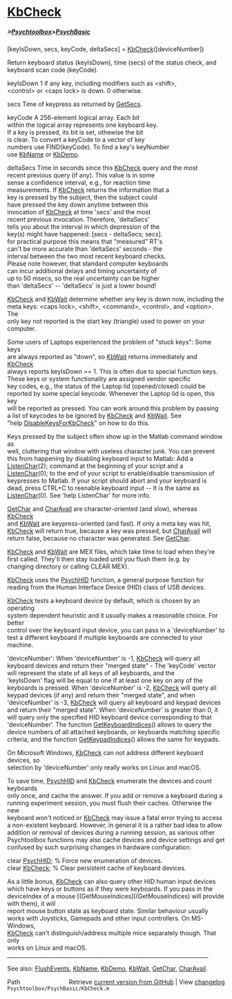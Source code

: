 # [KbCheck](KbCheck)
##### >[Psychtoolbox](Psychtoolbox)>[PsychBasic](PsychBasic)

[keyIsDown, secs, keyCode, deltaSecs] = [KbCheck](KbCheck)([deviceNumber])  
  
Return keyboard status (keyIsDown), time (secs) of the status check, and  
keyboard scan code (keyCode).  
  
   keyIsDown      1 if any key, including modifiers such as <shift\>,  
                  <control\> or <caps lock\> is down. 0 otherwise.  
  
   secs           Time of keypress as returned by [GetSecs](GetSecs).  
  
   keyCode        A 256-element logical array.  Each bit  
                  within the logical array represents one keyboard key.   
                  If a key is pressed, its bit is set, othewise the bit   
                  is clear. To convert a keyCode to a vector of key    
                  numbers use FIND(keyCode). To find a key's keyNumber   
                  use [KbName](KbName) or [KbDemo](KbDemo).  
  
   deltaSecs      Time in seconds since this [KbCheck](KbCheck) query and the most  
                  recent previous query (if any). This value is in some  
                  sense a confidence interval, e.g., for reaction time  
                  measurements. If [KbCheck](KbCheck) returns the information that a  
                  key is pressed by the subject, then the subject could  
                  have pressed the key down anytime between this  
                  invocation of [KbCheck](KbCheck) at time 'secs' and the most  
                  recent previous invocation. Therefore, 'deltaSecs'  
                  tells you about the interval in which depression of the  
                  key(s) might have happened: [secs - deltaSecs; secs].  
                  for practical purpose this means that "measured" RT's  
                  can't be more accurate than 'deltaSecs' seconds - the  
                  interval between the two most recent keyboard checks.  
                  Please note however, that standard computer keyboards  
                  can incur additional delays and timing uncertainty of  
                  up to 50 msecs, so the real uncertainty can be higher  
                  than 'deltaSecs' -- 'deltaSecs' is just a lower bound!  
  
[KbCheck](KbCheck) and [KbWait](KbWait) determine whether any key is down now, including the  
meta keys: <caps lock\>, <shift\>, <command\>, <control\>, and <option\>. The  
only key not reported is the start key (triangle) used to power on your  
computer.  
  
Some users of Laptops experienced the problem of "stuck keys": Some keys  
are always reported as "down", so [KbWait](KbWait) returns immediately and [KbCheck](KbCheck)  
always reports keyIsDown == 1. This is often due to special function keys.  
These keys or system functionality are assigned vendor specific  
key codes, e.g., the status of the Laptop lid (opened/closed) could be  
reported by some special keycode. Whenever the Laptop lid is open, this key  
will be reported as pressed. You can work around this problem by passing  
a list of keycodes to be ignored by [KbCheck](KbCheck) and [KbWait](KbWait). See  
"help [DisableKeysForKbCheck](DisableKeysForKbCheck)" on how to do this.  
  
Keys pressed by the subject often show up in the Matlab command window as  
well, cluttering that window with useless character junk. You can prevent  
this from happening by disabling keyboard input to Matlab: Add a  
[ListenChar](ListenChar)(2); command at the beginning of your script and a  
[ListenChar](ListenChar)(0); to the end of your script to enable/disable transmission of  
keypresses to Matlab. If your script should abort and your keyboard is  
dead, press CTRL+C to reenable keyboard input -- It is the same as  
[ListenChar](ListenChar)(0). See 'help ListenChar' for more info.  
  
[GetChar](GetChar) and [CharAvail](CharAvail) are character-oriented (and slow), whereas [KbCheck](KbCheck)  
and [KbWait](KbWait) are keypress-oriented (and fast). If only a meta key was hit,  
[KbCheck](KbCheck) will return true, because a key was pressed, but [CharAvail](CharAvail) will  
return false, because no character was generated. See [GetChar](GetChar).  
  
[KbCheck](KbCheck) and [KbWait](KbWait) are MEX files, which take time to load when they're  
first called. They'll then stay loaded until you flush them (e.g. by  
changing directory or calling CLEAR MEX).  
  
[KbCheck](KbCheck) uses the [PsychHID](PsychHID) function, a general purpose function for  
reading from the Human Interface Device (HID) class of USB devices.  
  
[KbCheck](KbCheck) tests a keyboard device by default, which is chosen by an operating  
system dependent heuristic and it usually makes a reasonable choice. For better  
control over the keyboard input device, you can pass in a 'deviceNumber' to  
test a different keyboard if multiple keyboards are connected to your machine.  
  
'deviceNumber':  When 'deviceNumber' is -1, [KbCheck](KbCheck) will query all  
keyboard devices and return their "merged state" - The 'keyCode' vector  
will represent the state of all keys of all keyboards, and the  
'keyIsDown' flag will be equal to one if at least one key on any of the  
keyboards is pressed. When 'deviceNumber' is -2, [KbCheck](KbCheck) will query all  
keypad devices (if any) and return their "merged state", and when  
'deviceNumber' is -3, [KbCheck](KbCheck) will query all keyboard and keypad devices  
and return their "merged state". When 'deviceNumber' is greater than 0, it  
will query only the specified HID keyboard device corresponding to that  
'deviceNumber'. The function [GetKeyboardIndices](GetKeyboardIndices)() allows to query the  
device numbers of all attached keyboards, or keyboards matching specific  
criteria, and the function [GetKeypadIndices](GetKeypadIndices)() allows the same for keypads.  
  
On Microsoft Windows, [KbCheck](KbCheck) can not address different keyboard devices, so  
selection by 'deviceNumber' only really works on Linux and macOS.  
  
To save time, [PsychHID](PsychHID) and [KbCheck](KbCheck) enumerate the devices and count keyboards  
only once, and cache the answer. If you add or remove a keyboard during a  
running experiment session, you must flush their caches. Otherwise the new  
keyboard won't noticed or [KbCheck](KbCheck) may issue a fatal error trying to access  
a non-existent keyboard. However, in general it is a rather bad idea to allow  
addition or removal of devices during a running session, as various other  
Psychtoolbox functions may also cache devices and device settings and get  
confused by such surprising changes in hardware configuration.  
  
  clear [PsychHID](PsychHID); % Force new enumeration of devices.  
  clear [KbCheck](KbCheck); % Clear persistent cache of keyboard devices.  
  
As a little bonus, [KbCheck](KbCheck) can also query other HID human input devices  
which have keys or buttons as if they were keyboards. If you pass in the  
deviceIndex of a mouse [(GetMouseIndices]((GetMouseIndices) will provide with them), it will  
report mouse button state as keyboard state. Similar behaviour usually  
works with Joysticks, Gamepads and other input controllers. On MS-Windows,  
[KbCheck](KbCheck) can't distinguish/address multiple mice separately though. That only  
works on Linux and macOS.  
\_\_\_\_\_\_\_\_\_\_\_\_\_\_\_\_\_\_\_\_\_\_\_\_\_\_\_\_\_\_\_\_\_\_\_\_\_\_\_\_\_\_\_\_\_\_\_\_\_\_\_\_\_\_\_\_\_\_\_\_\_\_\_\_\_\_\_\_\_\_\_\_\_  
  
See also: [FlushEvents](FlushEvents), [KbName](KbName), [KbDemo](KbDemo), [KbWait](KbWait), [GetChar](GetChar), [CharAvail](CharAvail).  




<div class="code_header" style="text-align:right;">
  <span style="float:left;">Path&nbsp;&nbsp;</span> <span class="counter">Retrieve <a href=
  "https://raw.github.com/Psychtoolbox-3/Psychtoolbox-3/beta/Psychtoolbox/PsychBasic/KbCheck.m">current version from GitHub</a> | View <a href=
  "https://github.com/Psychtoolbox-3/Psychtoolbox-3/commits/beta/Psychtoolbox/PsychBasic/KbCheck.m">changelog</a></span>
</div>
<div class="code">
  <code>Psychtoolbox/PsychBasic/KbCheck.m</code>
</div>

